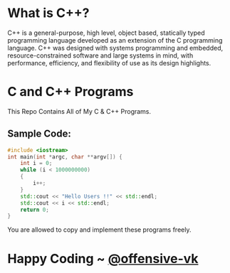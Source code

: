 # What is C++?
C++ is a general-purpose, high level, object based, statically typed programming language developed as an extension of the C programming language. 
C++ was designed with systems programming and embedded, resource-constrained software and large systems in mind, with performance, efficiency, and flexibility of use as its design highlights.

# C and C++ Programs
This Repo Contains All of My C & C++ Programs.

## Sample Code:
```c++
#include <iostream>
int main(int *argc, char **argv[]) {
    int i = 0;
    while (i < 1000000000)
    {
        i++;
    }
    std::cout << "Hello Users !!" << std::endl;
    std::cout << i << std::endl;
    return 0;
}
```
You are allowed to copy and implement these programs freely.
# Happy Coding ~ [@offensive-vk](https://github.com/offensive-vk/)
